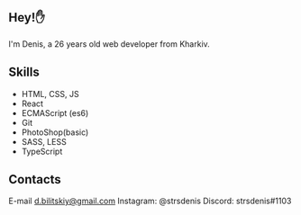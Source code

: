 Hey!:raised_hand:
---------------------------
I'm  Denis, a 26 years old web developer from Kharkiv. 

Skills
---------------------------
+ HTML, CSS, JS
+ React
+ ECMAScript (es6)
+ Git
+ PhotoShop(basic)
+ SASS, LESS
+ TypeScript

Contacts
---------------------------
E-mail d.bilitskiy@gmail.com
Instagram: @strsdenis
Discord: strsdenis#1103